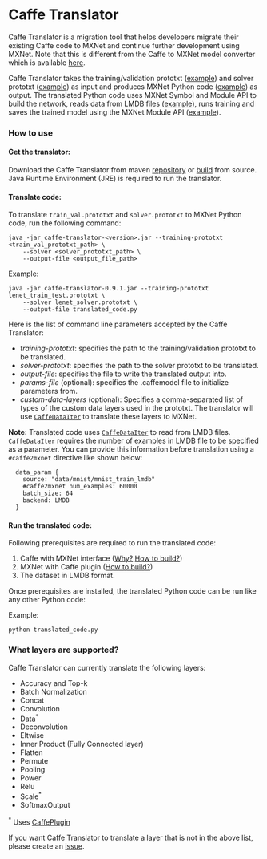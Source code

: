 # Caffe Translator
Caffe Translator is a migration tool that helps developers migrate their existing Caffe code to MXNet and continue further development using MXNet. Note that this is different from the Caffe to MXNet model converter which is available [here](https://github.com/apache/incubator-mxnet/tree/master/tools/caffe_converter).

Caffe Translator takes the training/validation prototxt ([example](https://github.com/BVLC/caffe/blob/master/examples/mnist/lenet_train_test.prototxt)) and solver prototxt ([example](https://github.com/BVLC/caffe/blob/master/examples/mnist/lenet_solver.prototxt)) as input and produces MXNet Python code ([example](https://www.caffetranslator.org/examples/lenet/lenet_translated.py)) as output. The translated Python code uses MXNet Symbol and Module API to build the network, reads data from LMDB files ([example](https://www.caffetranslator.org/datasets/mnist.tar.gz)), runs training and saves the trained model using the MXNet Module API ([example](https://www.caffetranslator.org/examples/lenet/lenet_saved_model.tar.gz)).

### How to use

#### Get the translator:
Download the Caffe Translator from maven [repository](https://mvnrepository.com/artifact/org.caffetranslator/caffe-translator) or [build](build_from_source.md) from source. Java Runtime Environment (JRE) is required to run the translator.

#### Translate code:
To translate `train_val.prototxt` and `solver.prototxt` to MXNet Python code, run the following command:
```
java -jar caffe-translator-<version>.jar --training-prototxt <train_val_prototxt_path> \
    --solver <solver_prototxt_path> \
    --output-file <output_file_path>
```
Example:
```
java -jar caffe-translator-0.9.1.jar --training-prototxt lenet_train_test.prototxt \
    --solver lenet_solver.prototxt \
    --output-file translated_code.py
```

Here is the list of command line parameters accepted by the Caffe Translator:
- *training-prototxt*: specifies the path to the training/validation prototxt to be translated.
- *solver-prototxt*: specifies the path to the solver prototxt to be translated.
- *output-file*: specifies the file to write the translated output into.
- *params-file* (optional): specifies the .caffemodel file to initialize parameters from.
- *custom-data-layers* (optional): Specifies a comma-separated list of types of the custom data layers used in the prototxt. The translator will use [`CaffeDataIter`](https://mxnet.incubator.apache.org/how_to/caffe.html#use-io-caffedataiter) to translate these layers to MXNet.

**Note:** Translated code uses [`CaffeDataIter`](https://mxnet.incubator.apache.org/how_to/caffe.html#use-io-caffedataiter) to read from LMDB files. `CaffeDataIter` requires the number of examples in LMDB file to be specified as a parameter. You can provide this information before translation using a `#caffe2mxnet` directive like shown below:

```
  data_param {
    source: "data/mnist/mnist_train_lmdb"
    #caffe2mxnet num_examples: 60000
    batch_size: 64
    backend: LMDB
  }
```

#### Run the translated code:

Following prerequisites are required to run the translated code:
1. Caffe with MXNet interface ([Why?](faq.md#why_caffe) [How to build?](https://github.com/apache/incubator-mxnet/tree/master/plugin/caffe#install-caffe-with-mxnet-interface))
2. MXNet with Caffe plugin ([How to build?](https://github.com/apache/incubator-mxnet/tree/master/plugin/caffe#compile-with-caffe))
3. The dataset in LMDB format.

Once prerequisites are installed, the translated Python code can be run like any other Python code:

Example:
```
python translated_code.py
```

### What layers are supported?

Caffe Translator can currently translate the following layers:

- Accuracy and Top-k
- Batch Normalization
- Concat
- Convolution
- Data<sup>*</sup>
- Deconvolution
- Eltwise
- Inner Product (Fully Connected layer)
- Flatten
- Permute
- Pooling
- Power
- Relu
- Scale<sup>*</sup>
- SoftmaxOutput

<sup>*</sup> Uses [CaffePlugin](https://github.com/apache/incubator-mxnet/tree/master/plugin/caffe)

If you want Caffe Translator to translate a layer that is not in the above list, please create an [issue](https://github.com/apache/incubator-mxnet/issues/new).
